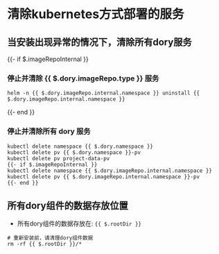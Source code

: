 # 清除kubernetes方式部署的服务

## 当安装出现异常的情况下，清除所有dory服务

{{- if $.imageRepoInternal }}
### 停止并清除 {{ $.dory.imageRepo.type }} 服务

```shell script
helm -n {{ $.dory.imageRepo.internal.namespace }} uninstall {{ $.dory.imageRepo.internal.namespace }}
```
{{- end }}

### 停止并清除所有 dory 服务

```shell script
kubectl delete namespace {{ $.dory.namespace }}
kubectl delete pv {{ $.dory.namespace }}-pv
kubectl delete pv project-data-pv
{{- if $.imageRepoInternal }}
kubectl delete namespace {{ $.dory.imageRepo.internal.namespace }}
kubectl delete pv {{ $.dory.imageRepo.internal.namespace }}-pv
{{- end }}
```

## 所有dory组件的数据存放位置

- 所有dory组件的数据存放在: `{{ $.rootDir }}`

```shell script
# 重新安装前，请清理dory组件数据
rm -rf {{ $.rootDir }}/*
```
